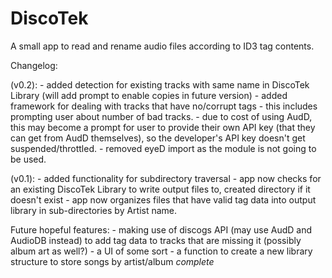 # DiscoTek
A small app to read and rename audio files according to ID3 tag contents. 


Changelog:

(v0.2):
    - added detection for existing tracks with same name in DiscoTek Library (will add prompt to enable copies in future version)
    - added framework for dealing with tracks that have no/corrupt tags
        - this includes prompting user about number of bad tracks.
        - due to cost of using AudD, this may become a prompt for user to provide their own API key (that they can get from AudD themselves), so the developer's API key doesn't get suspended/throttled.
    - removed eyeD import as the module is not going to be used.

(v0.1):
    - added functionality for subdirectory traversal
    - app now checks for an existing DiscoTek Library to write output files to, created directory if it doesn't exist
    - app now organizes files that have valid tag data into output library in sub-directories by Artist name.


Future hopeful features:
    - making use of discogs API (may use AudD and AudioDB instead) to add tag data to tracks that are missing it (possibly album art as well?)
    - a UI of some sort
    - a function to create a new library structure to store songs by artist/album *complete*

